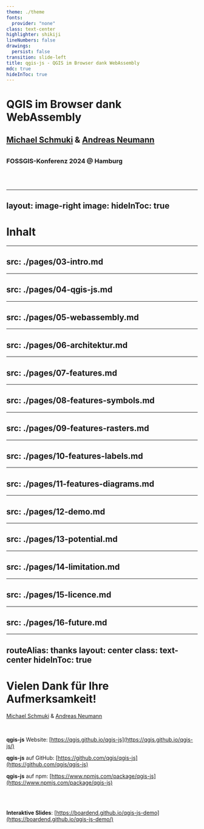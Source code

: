 ```yaml
---
theme: ./theme
fonts:
  provider: "none"
class: text-center
highlighter: shikiji
lineNumbers: false
drawings:
  persist: false
transition: slide-left
title: qgis-js - QGIS im Browser dank WebAssembly
mdc: true
hideInToc: true
---
```


<div class="pt-12 rounded-xl bg-white bg-opacity-85">
<h1>QGIS im Browser dank WebAssembly</h1>
  <span @click="$slidev.nav.next">
    <h2 style="padding-bottom: 0.5em"><a href="https://github.com/boardend" target="_blank">Michael Schmuki</a> &amp; <a href="https://github.com/andreasneumann" target="_blank">Andreas Neumann</a></h2>
    <h3>FOSSGIS-Konferenz 2024 @ Hamburg</h3>
  </span>
  <br /><br />
</div>

<div class="abs-br m-6 flex gap-2">
  <a href="https://github.com/boardend/qgis-js-demo" target="_blank" alt="GitHub" title="Open in GitHub"
    class="text-xl slidev-icon-btn opacity-50 !border-none !hover:text-white">
    <carbon-logo-github />
  </a>
</div>

<!--
The last comment block of each slide will be treated as slide notes. It will be visible and editable in Presenter Mode along with the slide. [Read more in the docs](https://sli.dev/guide/syntax.html#notes)
-->

---
layout: image-right
image:
hideInToc: true
---

# Inhalt

<Toc maxDepth="1"></Toc>

---
src: ./pages/03-intro.md
---

---
src: ./pages/04-qgis-js.md
---

---
src: ./pages/05-webassembly.md
---

---
src: ./pages/06-architektur.md
---

---
src: ./pages/07-features.md
---

---
src: ./pages/08-features-symbols.md
---

---
src: ./pages/09-features-rasters.md
---

---
src: ./pages/10-features-labels.md
---

---
src: ./pages/11-features-diagrams.md
---

---
src: ./pages/12-demo.md
---

---
src: ./pages/13-potential.md
---

---
src: ./pages/14-limitation.md
---

---
src: ./pages/15-licence.md
---

---
src: ./pages/16-future.md
---

---
routeAlias: thanks
layout: center
class: text-center
hideInToc: true
---

# Vielen Dank für Ihre Aufmerksamkeit!

<a href="https://github.com/boardend" target="_blank">Michael Schmuki</a> &amp; <a href="https://github.com/andreasneumann" target="_blank">Andreas Neumann</a>

<br />

**qgis-js** Website: [https://qgis.github.io/qgis-js](https://qgis.github.io/qgis-js/)

**qgis-js** auf GitHub: [https://github.com/qgis/qgis-js](https://github.com/qgis/qgis-js)

**qgis-js** auf npm: [https://www.npmjs.com/package/qgis-js](https://www.npmjs.com/package/qgis-js)

<br /><br />

**Interaktive Slides**: [https://boardend.github.io/qgis-js-demo](https://boardend.github.io/qgis-js-demo/)
